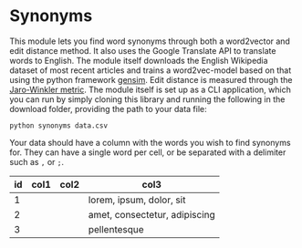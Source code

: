 # Synonyms
This module lets you find word synonyms through both a word2vector and edit distance method. It also uses the Google Translate API to translate words to English. The module itself downloads the English Wikipedia dataset of most recent articles and trains a word2vec-model based on that using the python framework [gensim](https://pypi.org/project/gensim/). Edit distance is measured through the [Jaro-Winkler metric](https://en.wikipedia.org/wiki/Jaro%E2%80%93Winkler_distance). The module itself is set up as a CLI application, which you can run by simply cloning this library and running the following in the download folder, providing the path to your data file:

`python synonyms data.csv`

Your data should have a column with the words you wish to find synonyms for. They can have a single word per cell, or be separated with a delimiter such as `,` or `;`.

| id | col1 | col2 | col3                          |
|----|------|------|-------------------------------|
| 1  |      |      | lorem, ipsum, dolor, sit      |
| 2  |      |      | amet, consectetur, adipiscing |
| 3  |      |      | pellentesque                  |



